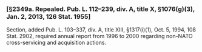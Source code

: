 ### [§2349a. Repealed. Pub. L. 112–239, div. A, title X, §1076(g)(3), Jan. 2, 2013, 126 Stat. 1955] ###

Section, added Pub. L. 103–337, div. A, title XIII, §1317(i)(1), Oct. 5, 1994, 108 Stat. 2902, required annual report from 1996 to 2000 regarding non-NATO cross-servicing and acquisition actions.